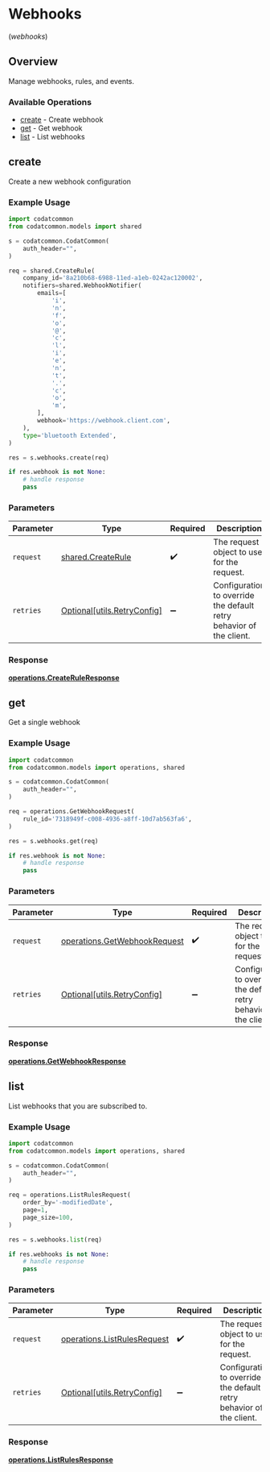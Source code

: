 # Webhooks
(*webhooks*)

## Overview

Manage webhooks, rules, and events.

### Available Operations

* [create](#create) - Create webhook
* [get](#get) - Get webhook
* [list](#list) - List webhooks

## create

Create a new webhook configuration

### Example Usage

```python
import codatcommon
from codatcommon.models import shared

s = codatcommon.CodatCommon(
    auth_header="",
)

req = shared.CreateRule(
    company_id='8a210b68-6988-11ed-a1eb-0242ac120002',
    notifiers=shared.WebhookNotifier(
        emails=[
            'i',
            'n',
            'f',
            'o',
            '@',
            'c',
            'l',
            'i',
            'e',
            'n',
            't',
            '.',
            'c',
            'o',
            'm',
        ],
        webhook='https://webhook.client.com',
    ),
    type='bluetooth Extended',
)

res = s.webhooks.create(req)

if res.webhook is not None:
    # handle response
    pass
```

### Parameters

| Parameter                                                           | Type                                                                | Required                                                            | Description                                                         |
| ------------------------------------------------------------------- | ------------------------------------------------------------------- | ------------------------------------------------------------------- | ------------------------------------------------------------------- |
| `request`                                                           | [shared.CreateRule](../../models/shared/createrule.md)              | :heavy_check_mark:                                                  | The request object to use for the request.                          |
| `retries`                                                           | [Optional[utils.RetryConfig]](../../models/utils/retryconfig.md)    | :heavy_minus_sign:                                                  | Configuration to override the default retry behavior of the client. |


### Response

**[operations.CreateRuleResponse](../../models/operations/createruleresponse.md)**


## get

Get a single webhook

### Example Usage

```python
import codatcommon
from codatcommon.models import operations, shared

s = codatcommon.CodatCommon(
    auth_header="",
)

req = operations.GetWebhookRequest(
    rule_id='7318949f-c008-4936-a8ff-10d7ab563fa6',
)

res = s.webhooks.get(req)

if res.webhook is not None:
    # handle response
    pass
```

### Parameters

| Parameter                                                                    | Type                                                                         | Required                                                                     | Description                                                                  |
| ---------------------------------------------------------------------------- | ---------------------------------------------------------------------------- | ---------------------------------------------------------------------------- | ---------------------------------------------------------------------------- |
| `request`                                                                    | [operations.GetWebhookRequest](../../models/operations/getwebhookrequest.md) | :heavy_check_mark:                                                           | The request object to use for the request.                                   |
| `retries`                                                                    | [Optional[utils.RetryConfig]](../../models/utils/retryconfig.md)             | :heavy_minus_sign:                                                           | Configuration to override the default retry behavior of the client.          |


### Response

**[operations.GetWebhookResponse](../../models/operations/getwebhookresponse.md)**


## list

List webhooks that you are subscribed to.

### Example Usage

```python
import codatcommon
from codatcommon.models import operations, shared

s = codatcommon.CodatCommon(
    auth_header="",
)

req = operations.ListRulesRequest(
    order_by='-modifiedDate',
    page=1,
    page_size=100,
)

res = s.webhooks.list(req)

if res.webhooks is not None:
    # handle response
    pass
```

### Parameters

| Parameter                                                                  | Type                                                                       | Required                                                                   | Description                                                                |
| -------------------------------------------------------------------------- | -------------------------------------------------------------------------- | -------------------------------------------------------------------------- | -------------------------------------------------------------------------- |
| `request`                                                                  | [operations.ListRulesRequest](../../models/operations/listrulesrequest.md) | :heavy_check_mark:                                                         | The request object to use for the request.                                 |
| `retries`                                                                  | [Optional[utils.RetryConfig]](../../models/utils/retryconfig.md)           | :heavy_minus_sign:                                                         | Configuration to override the default retry behavior of the client.        |


### Response

**[operations.ListRulesResponse](../../models/operations/listrulesresponse.md)**

